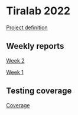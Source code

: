 # Tiralab 2022

[Project definition](documentation/project_definition.md)

## Weekly reports

[Week 2](documentation/weekly_reports/week2.md)

[Week 1](documentation/weekly_reports/week1.md)

## Testing coverage

[Coverage](documentation/coverage/coverage.txt)

